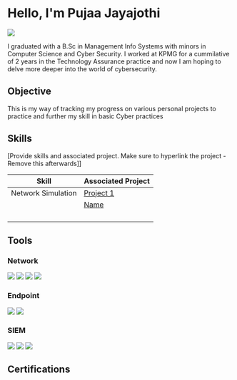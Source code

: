 # Hello, I'm Pujaa Jayajothi
<a href="https://linkedin.com/in/jpujaa"><img src="https://img.shields.io/badge/-LinkedIn-0072b1?&style=for-the-badge&logo=linkedin&logoColor=white" /></a>

I graduated with a B.Sc in Management Info Systems with minors in Computer Science and Cyber Security. I worked at KPMG for a cummilative of 2 years in the Technology Assurance practice and now I am hoping to delve more deeper into the world of cybersecurity. 

## Objective

This is my way of tracking my progress on various personal projects to practice and further my skill in basic Cyber practices

## Skills
[Provide skills and associated project. Make sure to hyperlink the project - Remove this afterwards]]

| Skill                                         | Associated Project         |
|-----------------------------------------------|----------------------------|
|Network Simulation | <a href="https://github.com/pjayajothi/Project1/tree/main">Project 1</a>|
| | <a href="link">Name</a>|
| | |
| | |
| | |
| | |

## Tools

### Network
<div>
    <a href="https://www.netacad.com/cisco-packet-tracer"><img src="https://img.shields.io/badge/Cisco-Packet%20Tracer-034A86?style=for-the-badge&logo=cisco&logoColor=white" /></a>
    <img src="https://img.shields.io/badge/-Wireshark-1679A7?&style=for-the-badge&logo=Wireshark&logoColor=white" />
    <img src="https://img.shields.io/badge/-Suricata-EF3B2D?&style=for-the-badge&logo=Suricata&logoColor=white" />
    <img src="https://img.shields.io/badge/-Zeek-777BB4?&style=for-the-badge&logo=Zeek&logoColor=white" />
</div>

### Endpoint
<div>
    <img src="https://img.shields.io/badge/-Microsoft_Defender_for_Endpoint-00A4EF?&style=for-the-badge&logo=Microsoft&logoColor=white" />
    <img src="https://img.shields.io/badge/-Velociraptor-4B275F?&style=for-the-badge&logo=Velociraptor&logoColor=white" />
</div>

### SIEM
<div>
    <img src="https://img.shields.io/badge/-Microsoft_Sentinel-0078D4?&style=for-the-badge&logo=Microsoft&logoColor=white" />
    <img src="https://img.shields.io/badge/-Splunk-000000?&style=for-the-badge&logo=Splunk&logoColor=white" />
    <img src="https://img.shields.io/badge/-Elastic-005571?&style=for-the-badge&logo=Elastic&logoColor=white" />
</div>

## Certifications
<div>

</div>


